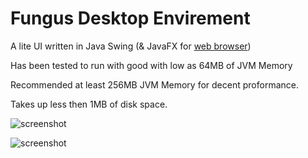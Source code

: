 # Fungus Desktop Envirement

A lite UI written in Java Swing (&amp; JavaFX for [web browser](http://github.com/zunozap/zunozap))

Has been tested to run with good with low as 64MB of JVM Memory

Recommended at least 256MB JVM Memory for decent proformance.

Takes up less then 1MB of disk space.

![screenshot](https://i.imgur.com/cH3MEjv.png)

![screenshot](https://i.imgur.com/Ag4wu18.png)